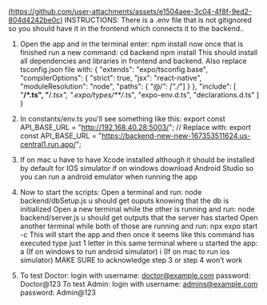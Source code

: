 [(https://github.com/user-attachments/assets/e1504aee-3c04-4f8f-9ed2-804d4242be0c)](https://github.com/user-attachments/assets/e1504aee-3c04-4f8f-9ed2-804d4242be0c)
INSTRUCTIONS: There is a .env file that is not gitignored so you should have it in the frontend which
connects it to the backend..

1) Open the app and in the terminal enter: npm install now once that is finished run a new command: cd
backend npm install This should install all dependencies and libraries in frontend and backend. Also
replace tsconfig.json file with:
{
"extends": "expo/tsconfig.base",
"compilerOptions": {
"strict": true,
"jsx": "react-native",
"moduleResolution": "node",
"paths": {
"@/*": ["./*"]
}
},
"include": [
"**/*.ts",
"**/*.tsx",
".expo/types/**/*.ts",
"expo-env.d.ts",
"declarations.d.ts"
]
}

2) In constants/env.ts you'll see something like this: export const API_BASE_URL =
"http://192.168.40.28:5003/"; // Replace with: export const API_BASE_URL =
"https://backend-new-new-167353511624.us-central1.run.app/";

3) If on mac u have to have Xcode installed although it should be installed by default for IOS simulator if
on windows download Android Studio so you can run a android emulator when running the app

4) Now to start the scripts: Open a terminal and run: node backend/dbSetup.js u should get ouputs
knowing that the db is initialized Open a new terminal while the other is running and run: node
backend/server.js u should get outputs that the server has started Open another terminal while both of
those are running and run: npx expo start -c This will start the app and then once it seems like this
command has executed type just 1 letter in this same terminal where u started the app: a (If on windows to
run android simulator) i (If on mac to run ios simulator)
MAKE SURE to acknowledge step 3 or step 4 won’t work

5) To test Doctor: login with username: doctor@example.com password: Doctor@123
To test Admin: login with username: admins@example.com password: Admin@123
